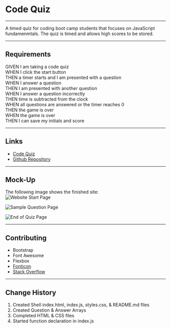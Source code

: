 # Code Quiz

---

A timed quiz for coding boot camp students that focuses on JavaScript fundamenmtals. The quiz is timed and allows high scores to be stored.

---

## Requirements

GIVEN I am taking a code quiz \
WHEN I click the start button \
THEN a timer starts and I am presented with a question \
WHEN I answer a question \
THEN I am presented with another question \
WHEN I answer a question incorrectly \
THEN time is subtracted from the clock \
WHEN all questions are answered or the timer reaches 0 \
THEN the game is over \
WHEN the game is over \
THEN I can save my initials and score

---

## Links

* [Code Quiz](https://jondnv.github.io/CodeQuiz/)
* [Github Repository](https://github.com/JonDnv/CodeQuiz)

---

## Mock-Up

The following image shows the finished site: \
![Website Start Page]()

![Sample Question Page]()

![End of Quiz Page]()

---

## Contributing

* Bootstrap
* Font Awesome
* Flexbox
* [Fonticon](https://gauger.io/fonticon/)
* [Stack Overflow](https://stackoverflow.com/questions/8378870/generating-unique-random-numbers-integers-between-0-and-x)

---

## Change History

1. Created Shell index.html, index.js, styles.css, & README.md files
2. Created Question & Answer Arrays
3. Completed HTML & CSS files
4. Started function declaration in index.js